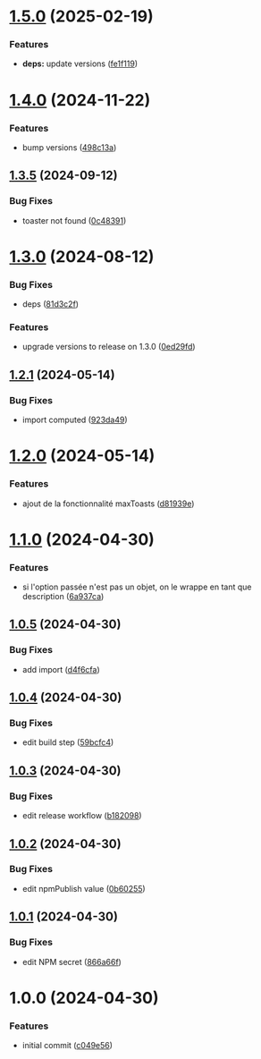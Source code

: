 # [1.5.0](https://github.com/SocialGouv/nuxt-dsfr-toaster-module/compare/v1.4.0...v1.5.0) (2025-02-19)


### Features

* **deps:** update versions ([fe1f119](https://github.com/SocialGouv/nuxt-dsfr-toaster-module/commit/fe1f119d04198a051fbfff93f5ca9f1e30707d5f))

# [1.4.0](https://github.com/SocialGouv/nuxt-dsfr-toaster-module/compare/v1.3.5...v1.4.0) (2024-11-22)


### Features

* bump versions ([498c13a](https://github.com/SocialGouv/nuxt-dsfr-toaster-module/commit/498c13a6ef4b30ba235e76cb0d0da373978555ef))

## [1.3.5](https://github.com/SocialGouv/nuxt-dsfr-toaster-module/compare/v1.3.4...v1.3.5) (2024-09-12)


### Bug Fixes

* toaster not found ([0c48391](https://github.com/SocialGouv/nuxt-dsfr-toaster-module/commit/0c48391d7a12979fa47cffcce7b34e9a7cfc8d95))

# [1.3.0](https://github.com/SocialGouv/nuxt-dsfr-toaster-module/compare/v1.2.1...v1.3.0) (2024-08-12)


### Bug Fixes

* deps ([81d3c2f](https://github.com/SocialGouv/nuxt-dsfr-toaster-module/commit/81d3c2f495d28420539efa503746c68ce4fa2425))


### Features

* upgrade versions to release on 1.3.0 ([0ed29fd](https://github.com/SocialGouv/nuxt-dsfr-toaster-module/commit/0ed29fd44adcb3795c559dad4e5bfae715d234c6))

## [1.2.1](https://github.com/SocialGouv/nuxt-dsfr-toaster-module/compare/v1.2.0...v1.2.1) (2024-05-14)


### Bug Fixes

* import computed ([923da49](https://github.com/SocialGouv/nuxt-dsfr-toaster-module/commit/923da496be9c883c23b743d5522ed5be57c7a51b))

# [1.2.0](https://github.com/SocialGouv/nuxt-dsfr-toaster-module/compare/v1.1.0...v1.2.0) (2024-05-14)


### Features

* ajout de la fonctionnalité maxToasts ([d81939e](https://github.com/SocialGouv/nuxt-dsfr-toaster-module/commit/d81939eabe33e5361387f1f46d512538832d577c))

# [1.1.0](https://github.com/SocialGouv/nuxt-dsfr-toaster-module/compare/v1.0.5...v1.1.0) (2024-04-30)


### Features

* si l'option passée n'est pas un objet, on le wrappe en tant que description ([6a937ca](https://github.com/SocialGouv/nuxt-dsfr-toaster-module/commit/6a937ca20bca3d10139b4fc9674ff784bf993277))

## [1.0.5](https://github.com/SocialGouv/nuxt-dsfr-toaster-module/compare/v1.0.4...v1.0.5) (2024-04-30)


### Bug Fixes

* add import ([d4f6cfa](https://github.com/SocialGouv/nuxt-dsfr-toaster-module/commit/d4f6cfa9475c61d22df9e0c629e4251aa0df041e))

## [1.0.4](https://github.com/SocialGouv/nuxt-dsfr-toaster-module/compare/v1.0.3...v1.0.4) (2024-04-30)


### Bug Fixes

* edit build step ([59bcfc4](https://github.com/SocialGouv/nuxt-dsfr-toaster-module/commit/59bcfc4678acaf928d29b9f3507ca03f260b73da))

## [1.0.3](https://github.com/SocialGouv/nuxt-dsfr-toaster-module/compare/v1.0.2...v1.0.3) (2024-04-30)


### Bug Fixes

* edit release workflow ([b182098](https://github.com/SocialGouv/nuxt-dsfr-toaster-module/commit/b1820986d2fa4ebe7471323decee329003550a12))

## [1.0.2](https://github.com/SocialGouv/nuxt-dsfr-toaster-module/compare/v1.0.1...v1.0.2) (2024-04-30)


### Bug Fixes

* edit npmPublish value ([0b60255](https://github.com/SocialGouv/nuxt-dsfr-toaster-module/commit/0b602550319ebaba6ec6185d616f38ad8d2dd44e))

## [1.0.1](https://github.com/SocialGouv/nuxt-dsfr-toaster-module/compare/v1.0.0...v1.0.1) (2024-04-30)


### Bug Fixes

* edit NPM secret ([866a66f](https://github.com/SocialGouv/nuxt-dsfr-toaster-module/commit/866a66fc9743bedf8abd74c9f7fcece821d8a5e1))

# 1.0.0 (2024-04-30)


### Features

* initial commit ([c049e56](https://github.com/SocialGouv/nuxt-dsfr-toaster-module/commit/c049e569dd82eeebcc8acd320246ab19896927a8))
